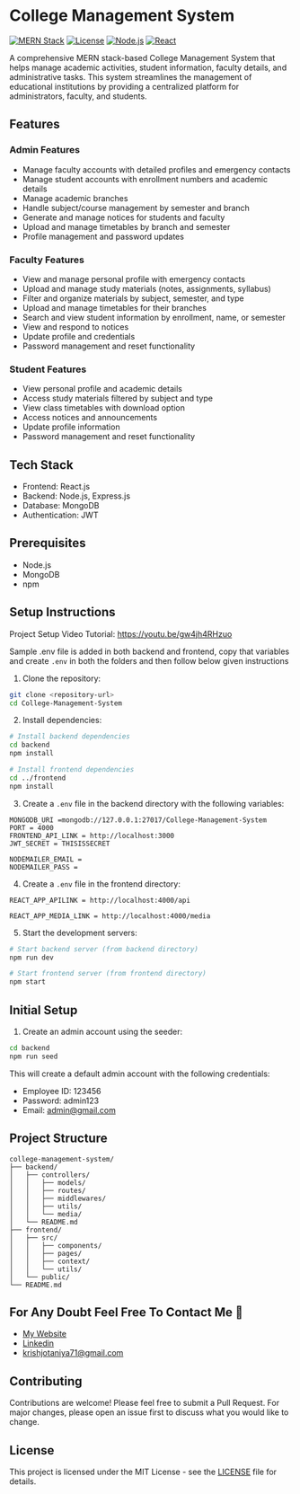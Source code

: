 # College Management System

[![MERN Stack](https://img.shields.io/badge/Stack-MERN-blue)](https://www.mongodb.com/mern-stack)
[![License](https://img.shields.io/badge/License-MIT-green.svg)](LICENSE)
[![Node.js](https://img.shields.io/badge/Node.js-v14+-green)](https://nodejs.org)
[![React](https://img.shields.io/badge/React-v17+-blue)](https://reactjs.org)

A comprehensive MERN stack-based College Management System that helps manage academic activities, student information, faculty details, and administrative tasks. This system streamlines the management of educational institutions by providing a centralized platform for administrators, faculty, and students.

## Features

### Admin Features

- Manage faculty accounts with detailed profiles and emergency contacts
- Manage student accounts with enrollment numbers and academic details
- Manage academic branches
- Handle subject/course management by semester and branch
- Generate and manage notices for students and faculty
- Upload and manage timetables by branch and semester
- Profile management and password updates

### Faculty Features

- View and manage personal profile with emergency contacts
- Upload and manage study materials (notes, assignments, syllabus)
- Filter and organize materials by subject, semester, and type
- Upload and manage timetables for their branches
- Search and view student information by enrollment, name, or semester
- View and respond to notices
- Update profile and credentials
- Password management and reset functionality

### Student Features

- View personal profile and academic details
- Access study materials filtered by subject and type
- View class timetables with download option
- Access notices and announcements
- Update profile information
- Password management and reset functionality

## Tech Stack

- Frontend: React.js
- Backend: Node.js, Express.js
- Database: MongoDB
- Authentication: JWT

## Prerequisites

- Node.js
- MongoDB
- npm

## Setup Instructions

Project Setup Video Tutorial: https://youtu.be/gw4jh4RHzuo

Sample .env file is added in both backend and frontend, copy that variables and create `.env` in both the folders and then follow below given instructions

1. Clone the repository:

```bash
git clone <repository-url>
cd College-Management-System
```

2. Install dependencies:

```bash
# Install backend dependencies
cd backend
npm install

# Install frontend dependencies
cd ../frontend
npm install
```

3. Create a `.env` file in the backend directory with the following variables:

```
MONGODB_URI =mongodb://127.0.0.1:27017/College-Management-System
PORT = 4000
FRONTEND_API_LINK = http://localhost:3000
JWT_SECRET = THISISSECRET

NODEMAILER_EMAIL =
NODEMAILER_PASS =
```

4. Create a `.env` file in the frontend directory:

```env
REACT_APP_APILINK = http://localhost:4000/api

REACT_APP_MEDIA_LINK = http://localhost:4000/media

```

5. Start the development servers:

```bash
# Start backend server (from backend directory)
npm run dev

# Start frontend server (from frontend directory)
npm start
```

## Initial Setup

1. Create an admin account using the seeder:

```bash
cd backend
npm run seed
```

This will create a default admin account with the following credentials:

- Employee ID: 123456
- Password: admin123
- Email: admin@gmail.com

## Project Structure

```
college-management-system/
├── backend/
│   ├── controllers/
│   │   ├── models/
│   │   ├── routes/
│   │   ├── middlewares/
│   │   ├── utils/
│   │   └── media/
│   └── README.md
├── frontend/
│   ├── src/
│   │   ├── components/
│   │   ├── pages/
│   │   ├── context/
│   │   └── utils/
│   └── public/
└── README.md
```

## For Any Doubt Feel Free To Contact Me 🚀

- [My Website](http://krishjotaniya.netlify.app/)
- [Linkedin](https://www.linkedin.com/in/krishjotaniya/)
- [krishjotaniya71@gmail.com](mailto:krishjotaniya71@gmail.com)

## Contributing

Contributions are welcome! Please feel free to submit a Pull Request. For major changes, please open an issue first to discuss what you would like to change.

## License

This project is licensed under the MIT License - see the [LICENSE](LICENSE) file for details.
